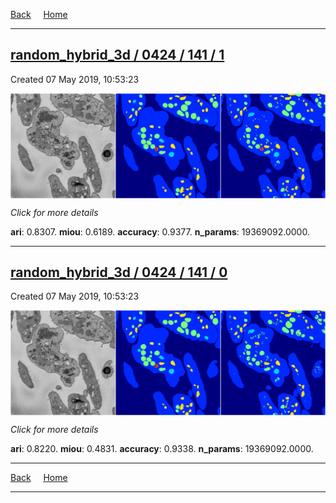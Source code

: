 
[Back](..)&nbsp;&nbsp;&nbsp;&nbsp;&nbsp;[Home](https://leapmanlab.github.io/snapshots)

---

<div class="summary"><a href="1"><h2>random_hybrid_3d / 0424 / 141 / 1</h2></a><p>Created 07 May 2019, 10:53:23
</p><a href="1"><img src="1/media/summary.png" align="center"></a><p>
<i>Click for more details</i>
</p></div>

**ari**: 0.8307. **miou**: 0.6189. **accuracy**: 0.9377. **n_params**: 19369092.0000. 

---

<div class="summary"><a href="0"><h2>random_hybrid_3d / 0424 / 141 / 0</h2></a><p>Created 07 May 2019, 10:53:23
</p><a href="0"><img src="0/media/summary.png" align="center"></a><p>
<i>Click for more details</i>
</p></div>

**ari**: 0.8220. **miou**: 0.4831. **accuracy**: 0.9338. **n_params**: 19369092.0000. 

---

[Back](..)&nbsp;&nbsp;&nbsp;&nbsp;&nbsp;[Home](https://leapmanlab.github.io/snapshots)

---